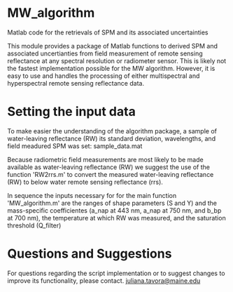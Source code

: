 # MW_algorithm
Matlab code for the retrievals of SPM and its associated uncertainties

This module provides a package of Matlab functions to derived SPM and associated uncertianties from field measurement of remote sensing reflectance at any spectral resolution or radiometer sensor. This is likely not the fastest implementation possible for the MW algorithm. However, it is easy to use and handles the processing of either multispectral and hyperspectral remote sensing reflectance data. 


# Setting the input data 

To make easier the understanding of the algorithm package, a sample of water-leaving reflectance (RW) its standard deviation, wavelengths, and  field meadured SPM was set: sample_data.mat 


Because radiometric field measurements are most likely to be made available as water-leaving reflectance (RW) we suggest the use of the function 'RW2rrs.m' to convert the measured water-leaving reflectance (RW) to below water remote sensing reflectance (rrs). 

In sequence the inputs necessary for for the main function 'MW_algorithm.m' are the ranges of shape parameters (S and Y) and the mass-specific coefficientes (a_nap at 443 nm, a_nap at 750 nm, and b_bp at 700 nm), the temperature at which RW was measured, and the saturation threshold (Q_filter)

# Questions and Suggestions

For questions regarding the script implementation or to suggest changes to improve its functionality, please contact. juliana.tavora@maine.edu
